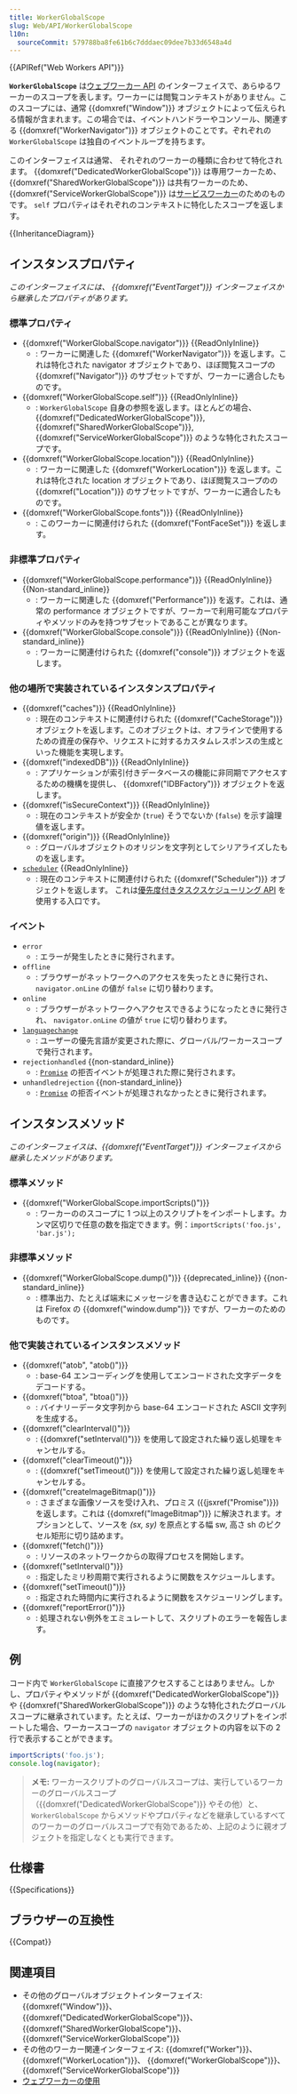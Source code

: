 ```yaml
---
title: WorkerGlobalScope
slug: Web/API/WorkerGlobalScope
l10n:
  sourceCommit: 579788ba8fe61b6c7dddaec09dee7b33d6548a4d
---
```


{{APIRef("Web Workers API")}}

**`WorkerGlobalScope`** は[ウェブワーカー API](/ja/docs/Web/API/Web_Workers_API) のインターフェイスで、あらゆるワーカーのスコープを表します。ワーカーには閲覧コンテキストがありません。このスコープには、通常 {{domxref("Window")}} オブジェクトによって伝えられる情報が含まれます。この場合では、イベントハンドラーやコンソール、関連する {{domxref("WorkerNavigator")}} オブジェクトのことです。ぞれぞれの `WorkerGlobalScope` は独自のイベントループを持ちます。

このインターフェイスは通常、 それぞれのワーカーの種類に合わせて特化されます。 {{domxref("DedicatedWorkerGlobalScope")}} は専用ワーカーため、 {{domxref("SharedWorkerGlobalScope")}} は共有ワーカーのため、 {{domxref("ServiceWorkerGlobalScope")}} は[サービスワーカー](/ja/docs/Web/API/Service_Worker_API)のためのものです。 `self` プロパティはそれぞれのコンテキストに特化したスコープを返します。

{{InheritanceDiagram}}

## インスタンスプロパティ

_このインターフェイスには、 {{domxref("EventTarget")}} インターフェイスから継承したプロパティがあります。_

### 標準プロパティ

- {{domxref("WorkerGlobalScope.navigator")}} {{ReadOnlyInline}}
  - : ワーカーに関連した {{domxref("WorkerNavigator")}} を返します。これは特化された navigator オブジェクトであり、ほぼ閲覧スコープの {{domxref("Navigator")}} のサブセットですが、ワーカーに適合したものです。
- {{domxref("WorkerGlobalScope.self")}} {{ReadOnlyInline}}
  - : `WorkerGlobalScope` 自身の参照を返します。ほとんどの場合、 {{domxref("DedicatedWorkerGlobalScope")}}, {{domxref("SharedWorkerGlobalScope")}}, {{domxref("ServiceWorkerGlobalScope")}} のような特化されたスコープです。
- {{domxref("WorkerGlobalScope.location")}} {{ReadOnlyInline}}
  - : ワーカーに関連した {{domxref("WorkerLocation")}} を返します。これは特化された location オブジェクトであり、ほぼ閲覧スコープのの {{domxref("Location")}} のサブセットですが、ワーカーに適合したものです。
- {{domxref("WorkerGlobalScope.fonts")}} {{ReadOnlyInline}}
  - : このワーカーに関連付けられた {{domxref("FontFaceSet")}} を返します。

### 非標準プロパティ

- {{domxref("WorkerGlobalScope.performance")}} {{ReadOnlyInline}} {{Non-standard_inline}}
  - : ワーカーに関連した {{domxref("Performance")}} を返す。これは、通常の performance オブジェクトですが、ワーカーで利用可能なプロパティやメソッドのみを持つサブセットであることが異なります。
- {{domxref("WorkerGlobalScope.console")}} {{ReadOnlyInline}} {{Non-standard_inline}}
  - : ワーカーに関連付けられた {{domxref("console")}} オブジェクトを返します。

### 他の場所で実装されているインスタンスプロパティ

- {{domxref("caches")}} {{ReadOnlyInline}}
  - : 現在のコンテキストに関連付けられた {{domxref("CacheStorage")}} オブジェクトを返します。このオブジェクトは、オフラインで使用するための資産の保存や、リクエストに対するカスタムレスポンスの生成といった機能を実現します。
- {{domxref("indexedDB")}} {{ReadOnlyInline}}
  - : アプリケーションが索引付きデータベースの機能に非同期でアクセスするための機構を提供し、 {{domxref("IDBFactory")}} オブジェクトを返します。
- {{domxref("isSecureContext")}} {{ReadOnlyInline}}
  - : 現在のコンテキストが安全か (`true`) そうでないか (`false`) を示す論理値を返します。
- {{domxref("origin")}} {{ReadOnlyInline}}
  - : グローバルオブジェクトのオリジンを文字列としてシリアライズしたものを返します。
- [`scheduler`](/ja/docs/Web/API/Window/scheduler) {{ReadOnlyInline}}
  - : 現在のコンテキストに関連付けられた {{domxref("Scheduler")}} オブジェクトを返します。
    これは[優先度付きタスクスケジューリング API](/ja/docs/Web/API/Prioritized_Task_Scheduling_API) を使用する入口です。

### イベント

- `error`
  - : エラーが発生したときに発行されます。
- `offline`
  - : ブラウザーがネットワークへのアクセスを失ったときに発行され、 `navigator.onLine` の値が `false` に切り替わります。
- `online`
  - : ブラウザーがネットワークへアクセスできるようになったときに発行され、 `navigator.onLine` の値が `true` に切り替わります。
- [`languagechange`](/ja/docs/Web/API/WorkerGlobalScope/languagechange_event)
  - : ユーザーの優先言語が変更された際に、グローバル/ワーカースコープで発行されます。
- `rejectionhandled` {{non-standard_inline}}
  - : [`Promise`](/ja/docs/Web/JavaScript/Reference/Global_Objects/Promise) の拒否イベントが処理された際に発行されます。
- `unhandledrejection` {{non-standard_inline}}
  - : [`Promise`](/ja/docs/Web/JavaScript/Reference/Global_Objects/Promise) の拒否イベントが処理されなかったときに発行されます。

## インスタンスメソッド

_このインターフェイスは、{{domxref("EventTarget")}} インターフェイスから継承したメソッドがあります。_

### 標準メソッド

- {{domxref("WorkerGlobalScope.importScripts()")}}
  - : ワーカーののスコープに 1 つ以上のスクリプトをインポートします。カンマ区切りで任意の数を指定できます。例：`importScripts('foo.js', 'bar.js');`

### 非標準メソッド

- {{domxref("WorkerGlobalScope.dump()")}} {{deprecated_inline}} {{non-standard_inline}}
  - : 標準出力、たとえば端末にメッセージを書き込むことができます。これは Firefox の {{domxref("window.dump")}} ですが、ワーカーのためのものです。

### 他で実装されているインスタンスメソッド

- {{domxref("atob", "atob()")}}
  - : base-64 エンコーディングを使用してエンコードされた文字データをデコードする。
- {{domxref("btoa", "btoa()")}}
  - : バイナリーデータ文字列から base-64 エンコードされた ASCII 文字列を生成する。
- {{domxref("clearInterval()")}}
  - : {{domxref("setInterval()")}} を使用して設定された繰り返し処理をキャンセルする。
- {{domxref("clearTimeout()")}}
  - : {{domxref("setTimeout()")}} を使用して設定された繰り返し処理をキャンセルする。
- {{domxref("createImageBitmap()")}}
  - : さまざまな画像ソースを受け入れ、プロミス ({{jsxref("Promise")}}) を返します。これは {{domxref("ImageBitmap")}} に解決されます。オプションとして、ソースを _(sx, sy)_ を原点とする幅 sw, 高さ sh のピクセル矩形に切り詰めます。
- {{domxref("fetch()")}}
  - : リソースのネットワークからの取得プロセスを開始します。
- {{domxref("setInterval()")}}
  - : 指定したミリ秒周期で実行されるように関数をスケジュールします。
- {{domxref("setTimeout()")}}
  - : 指定された時間内に実行されるように関数をスケジューリングします。
- {{domxref("reportError()")}}
  - : 処理されない例外をエミュレートして、スクリプトのエラーを報告します。

## 例

コード内で `WorkerGlobalScope` に直接アクセスすることはありません。しかし、プロパティやメソッドが {{domxref("DedicatedWorkerGlobalScope")}} や {{domxref("SharedWorkerGlobalScope")}} のような特化されたグローバルスコープに継承されています。たとえば、ワーカーがほかのスクリプトをインポートした場合、ワーカースコープの `navigator` オブジェクトの内容を以下の 2 行で表示することができます。

```js
importScripts('foo.js');
console.log(navigator);
```

> **メモ:** ワーカースクリプトのグローバルスコープは、実行しているワーカーのグローバルスコープ（{{domxref("DedicatedWorkerGlobalScope")}} やその他）と、 `WorkerGlobalScope` からメソッドやプロパティなどを継承しているすべてのワーカーのグローバルスコープで有効であるため、上記のように親オブジェクトを指定しなくとも実行できます。

## 仕様書

{{Specifications}}

## ブラウザーの互換性

{{Compat}}

## 関連項目

- その他のグローバルオブジェクトインターフェイス: {{domxref("Window")}}、 {{domxref("DedicatedWorkerGlobalScope")}}、 {{domxref("SharedWorkerGlobalScope")}}、 {{domxref("ServiceWorkerGlobalScope")}}
- その他のワーカー関連インターフェイス: {{domxref("Worker")}}、{{domxref("WorkerLocation")}}、 {{domxref("WorkerGlobalScope")}}、 {{domxref("ServiceWorkerGlobalScope")}}
- [ウェブワーカーの使用](/ja/docs/Web/API/Web_Workers_API/Using_web_workers)
